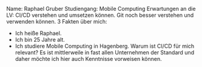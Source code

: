 Name: Raphael Gruber
Studiengang: Mobile Computing
Erwartungen an die LV: CI/CD verstehen und umsetzen können. Git noch besser verstehen und verwenden können. 
3 Fakten über mich: 
- Ich heiße Raphael. 
- Ich bin 25 Jahre alt. 
- Ich studiere Mobile Computing in Hagenberg.
Warum ist CI/CD für mich relevant? Es ist mittlerweile in fast allen Unternehmen der Standard und daher möchte ich hier auch Kenntnisse vorweisen können. 
